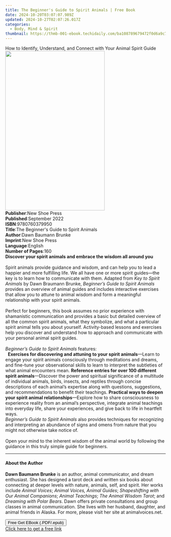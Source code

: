```yaml
---
title: The Beginner's Guide to Spirit Animals | Free Book
date: 2024-10-20T03:07:07.989Z
updated: 2024-10-27T02:07:26.017Z
categories:
  - Body, Mind & Spirit
thumbnail: https://thmb-001-ebook.techidaily.com/ba108789679472f0d6a9c7040934d11fbce896bb205736c2cb8627064d104216.jpg
---
```

<main id="book-container">
  <div class="flex flex-col">
    <div class="book-brief flex-1 py-6 px-4 sm:p-6 md:py-10 md:px-8">
      <!-- brief-->
      <div class="book-brief-main">
        How to Identify, Understand, and Connect with Your Animal Spirit Guide
      </div>
    </div>
    <div
      class="book-meta-info flex-1 grid gap-4 col-start-1 col-end-3 row-start-1 sm:mb-6 sm:grid-cols-4 lg:gap-6 lg:col-start-2 lg:row-end-6 lg:row-span-6 lg:mb-0"
    >
      <div
        class="book-meta-info-left place-content-center mt-4 p-4 text-sm leading-6 col-start-2 col-span-2 dark:text-slate-400"
      >
        <img
          class="w-full h-500 object-cover rounded-lg sm:h-255 sm:col-span-2 lg:col-span-full"
          src="https://img-001-ebook.techidaily.com/327383ff6b0e9b5e971c14eb79e2795fa52a51dbac9de81dc174530521573446.jpg"
          alt=""
          width="312"
          height="500"
        />
      </div>
      <div
        class="book-meta-info-right mt-2 col-start-1 row-start-2 col-span-3 self-center"
      >
        <!-- meta data  -->
        <div class="flex flex-col px-4 md:px-8">
          <div class="flex-1">
            <strong>Publisher</strong>:<span class="px-2">New Shoe Press</span>
          </div>
          <div class="flex-1">
            <strong>Published</strong>:<span class="px-2">September 2022</span>
          </div>
          <div class="flex-1">
            <strong>ISBN</strong>:<span class="px-2">9780760379950</span>
          </div>
          <div class="flex-1">
            <strong>Title</strong>:<span class="px-2"
              >The Beginner&#39;s Guide to Spirit Animals</span
            >
          </div>
          <div class="flex-1">
            <strong>Author</strong>:<span class="px-2"
              >Dawn Baumann Brunke</span
            >
          </div>
          <div class="flex-1">
            <strong>Imprint</strong>:<span class="px-2">New Shoe Press</span>
          </div>
          <div class="flex-1">
            <strong>Language</strong>:<span class="px-2">English</span>
          </div>
          <div class="flex-1">
            <strong>Number of Pages</strong>:<span class="px-2">160</span>
          </div>
        </div>
      </div>
    </div>
    <div class="book-description flex-1 py-6 px-4 sm:p-6 md:py-10 md:px-8">
      <div class="book-description-main">
        <div accordion-content="" id="description">
          <b
            >Discover your spirit animals and embrace the wisdom all around
            you</b
          ><br /><br />
          Spirit animals provide guidance and wisdom, and can help you to lead a
          happier and more fulfilling life. We all have one or more spirit
          guides—the key is to learn how to communicate with them. Adapted from
          <i>Key to Spirit Animals</i> by Dawn Braumann Brunke,
          <i>Beginner’s Guide to Spirit&nbsp;Animals </i>provides an overview of
          animal guides and includes interactive exercises that allow you to
          attune to animal wisdom and form a meaningful relationship with your
          spirit animals.<br /><br />
          Perfect for beginners, this book assumes no&nbsp;prior experience with
          shamanistic communication and&nbsp;provides a basic but detailed
          overview of all the common spirit animals, what they symbolize, and
          what a particular spirit animal tells you about yourself.
          Activity-based&nbsp;lessons and exercises help you discover and
          understand how to approach and communicate with your personal animal
          spirit guides.<br /><br /><i
            >Beginner’s Guide to Spirit&nbsp;Animals</i
          >
          features:<br />
          &nbsp;
          <b>Exercises for discovering and attuning to your spirit animals</b
          >—Learn to engage your spirit animals consciously through meditations
          and dreams, and fine-tune your observational skills to learn to
          interpret the subtleties of what animal encounters mean.
          <b>Reference entries for over 100 different spirit animals</b
          >—Discover the power and spiritual significance of a multitude of
          individual animals, birds, insects, and reptiles through concise
          descriptions of each animal’s expertise along with questions,
          suggestions, and recommendations to benefit their teachings.
          <b>Practical ways to deepen your spirit animal relationships</b
          >—Explore how to share consciousness to experience reality from an
          animal’s perspective, integrate animal teachings into everyday life,
          share your experiences, and give back to life in heartfelt ways.
          <br /><i>Beginner’s Guide to Spirit Animals</i> also&nbsp;provides
          techniques for recognizing and interpreting an abundance of signs and
          omens from nature that you might not otherwise take notice of.<br /><br />
          Open your mind to the inherent wisdom of the animal world by following
          the guidance in this truly simple guide for beginners.
        </div>
        <div class="accordion-fader"></div>
      </div>
    </div>
    <div class="book-excerpts flex-1 py-6 px-4 sm:p-6 md:py-10 md:px-8">
      <!-- excerpts-->
      <div class="book-excerpts-main">
        <hr />
        <h4 class="placeholder placeholder-heading">
          <span>About the Author</span>
        </h4>
        <p></p>
        <p>
          <b>Dawn Baumann Brunke</b> is an author, animal communicator, and
          dream enthusiast. She has designed a tarot deck and written six books
          about connecting at deeper levels with nature, animals, self, and
          spirit. Her works include <i>Animal Voices</i>;
          <i>Animal Voices, Animal Guides</i>;
          <i>Shapeshifting with Our Animal Companions</i>;
          <i>Animal Teachings</i>; <i>The Animal Wisdom Tarot</i>; and
          <i>Dreaming with Polar Bears</i>. Dawn offers private consultations
          and group classes in animal communication. She lives with her husband,
          daughter, and animal friends in Alaska. For more, please visit her
          site at animalvoices.net.
        </p>
        <p></p>
      </div>
    </div>
    <div
      class="book-about-author flex-1 py-6 px-4 sm:p-6 md:py-10 md:px-8"
    ></div>
    <div class="book-free-get flex-1 py-6 px-4 sm:p-6 md:py-10 md:px-8">
      <button
        id="btn-free-get"
        class="bg-blue-500 hover:bg-blue-700 text-white font-bold py-2 px-4 rounded"
      >
        Free Get EBook (.PDF/.epub)
      </button>
      <div id="countdown-display" class="px-2 text-lg mt-2"></div>
      <a
        id="free-link"
        class="hidden bg-blue-500 hover:bg-blue-700 text-white font-bold py-2 px-4 rounded"
        href="https://www.ebooks.com/en-us/book/210704014/the-beginner-s-guide-to-spirit-animals/dawn-baumann-brunke/"
        target="_blank"
        >Click here to get a free link</a
      >
    </div>
    <script>
      let countdownTime = 0;
      let countdownInterval = null;
      document
        .getElementById('btn-free-get')
        .addEventListener('click', startCountdown);
      function startCountdown() {
        countdownTime = new Date().getTime() + 60000 * 3;
        countdownInterval = setInterval(updateCountdown, 1000);
        document.getElementById('btn-free-get').disabled = true;
        document
          .getElementById('btn-free-get')
          .classList.add('bg-gray-500', 'cursor-not-allowed');
      }
      function updateCountdown() {
        let currentTime = new Date().getTime();
        let timeLeft = countdownTime - currentTime;
        let secondsLeft = Math.floor(timeLeft / 1000);
        document.getElementById('countdown-display').innerHTML =
          `Remaining time: ${secondsLeft} seconds.`;
        if (secondsLeft <= 0) {
          clearInterval(countdownInterval);
          document.getElementById('btn-free-get').classList.add('hidden');
          document.getElementById('free-link').classList.remove('hidden');
          document.getElementById('countdown-display').innerHTML = '';
        }
      }
    </script>
  </div>
</main>

<ins class="adsbygoogle"
      style="display:block"
      data-ad-client="ca-pub-7571918770474297"
      data-ad-slot="8358498916"
      data-ad-format="auto"
      data-full-width-responsive="true"></ins>
    